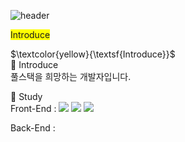 ![header](https://capsule-render.vercel.app/api?type=transparent&height=300&section=header&text=HELLO👋&fontSize=90&fontColor=FEE716)


<span style='background-color:yellow'>Introduce</span>  


$\textcolor{yellow}{\textsf{Introduce}}$  
💬 Introduce    
 풀스택을 희망하는 개발자입니다.  

🌱 Study  
Front-End : <img src="https://img.shields.io/badge/-HTML-E34F26?style=flat&logo=HTML5&logoColor=white"/>
<img src="https://img.shields.io/badge/-CSS-1572B6?style=flat&logo=CSS3&logoColor=white"/>
<img src="https://img.shields.io/badge/-JavaScript-F7DF1E?style=flat&logo=JavaScript&logoColor=white"/>
  
Back-End : 



<!--
**Jang-SoHyeon/Jang-SoHyeon** is a ✨ _special_ ✨ repository because its `README.md` (this file) appears on your GitHub profile.

Here are some ideas to get you started:

- 🔭 I’m currently working on ...
- 🌱 I’m currently learning ...
- 👯 I’m looking to collaborate on ...
- 🤔 I’m looking for help with ...
- 💬 Ask me about ...
- 📫 How to reach me: ...
- 😄 Pronouns: ...
- ⚡ Fun fact: ...
-->
